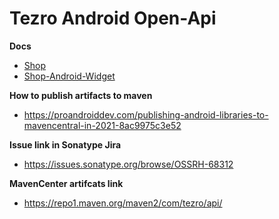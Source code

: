 # Tezro Android Open-Api

**Docs**
* [Shop](https://gitlab.i-link.pro/tezro/tezro-android-open-api/-/blob/master/docs/shop/index.md)
* [Shop-Android-Widget](https://gitlab.i-link.pro/tezro/tezro-android-open-api/-/blob/master/docs/shop-android-widget/index.md)


**How to publish artifacts to maven**
* https://proandroiddev.com/publishing-android-libraries-to-mavencentral-in-2021-8ac9975c3e52

**Issue link in Sonatype Jira**
* https://issues.sonatype.org/browse/OSSRH-68312

**MavenCenter artifcats link**
* https://repo1.maven.org/maven2/com/tezro/api/